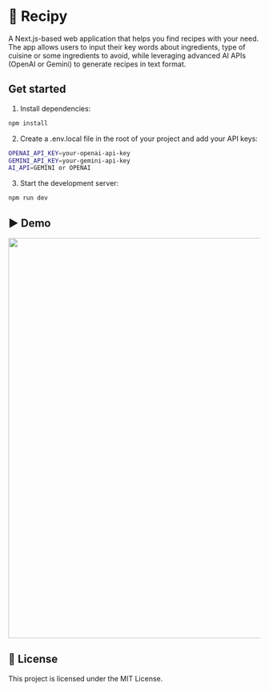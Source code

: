 # 🍳 Recipy
A Next.js-based web application that helps you find recipes with your need. The app allows users to input their key words about ingredients, type of cuisine or some ingredients to avoid, while leveraging advanced AI APIs (OpenAI or Gemini) to generate recipes in text format.

## Get started
1. Install dependencies:
```bash
npm install
```
2.  Create a .env.local file in the root of your project and add your API keys:
```bash
OPENAI_API_KEY=your-openai-api-key
GEMINI_API_KEY=your-gemini-api-key
AI_API=GEMINI or OPENAI
```

3. Start the development server:
```bash
npm run dev
```

## ▶️ Demo
<img src="https://github.com/user-attachments/assets/a3147a7b-9084-4a9b-ad54-b9b168f9268f" width="800" />

## 📜 License
This project is licensed under the MIT License.
